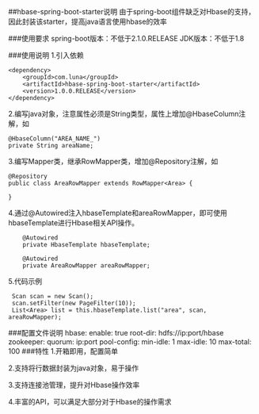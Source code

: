 ##hbase-spring-boot-starter说明
由于spring-boot组件缺乏对Hbase的支持，因此封装该starter，提高java语言使用hbase的效率

###使用要求
spring-boot版本：不低于2.1.0.RELEASE
JDK版本：不低于1.8

###使用说明
1.引入依赖

    <dependency>
        <groupId>com.luna</groupId>
        <artifactId>hbase-spring-boot-starter</artifactId>
        <version>1.0.0.RELEASE</version>
    </dependency>
2.编写java对象，注意属性必须是String类型，属性上增加@HbaseColumn注解，如

    @HbaseColumn("AREA_NAME_")
    private String areaName;

3.编写Mapper类，继承RowMapper<T>类，增加@Repository注解，如

    @Repository
    public class AreaRowMapper extends RowMapper<Area> {

    }
    
4.通过@Autowired注入hbaseTemplate和areaRowMapper，即可使用hbaseTemplate进行Hbase相关API操作。

        @Autowired
        private HbaseTemplate hbaseTemplate;
    
        @Autowired
        private AreaRowMapper areaRowMapper;
        
5.代码示例

     Scan scan = new Scan();
     scan.setFilter(new PageFilter(10));
     List<Area> list = this.hbaseTemplate.list("area", scan, areaRowMapper);
     
###配置文件说明
    hbase:
     enable: true
     root-dir: hdfs://ip:port/hbase
     zookeeper:
      quorum: ip:port
     pool-config:
      min-idle: 1
      max-idle: 10
      max-total: 100
###特性
1.开箱即用，配置简单

2.支持将行数据封装为java对象，易于操作

3.支持连接池管理，提升对Hbase操作效率

4.丰富的API，可以满足大部分对于Hbase的操作需求
